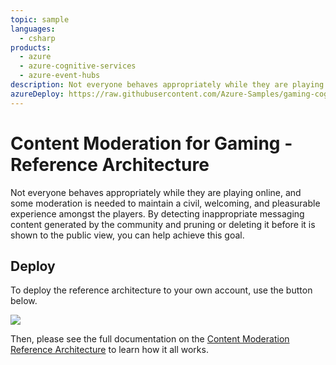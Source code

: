 ```yaml
---
topic: sample
languages:
  - csharp
products:
  - azure
  - azure-cognitive-services
  - azure-event-hubs
description: Not everyone behaves appropriately while they are playing online, and some moderation is needed to maintain a civil, welcoming, and pleasurable experience amongst the players. By detecting inappropriate messaging content generated by the community and pruning or deleting it before it is shown to the public view, you can help achieve this goal.
azureDeploy: https://raw.githubusercontent.com/Azure-Samples/gaming-cognitive-services-content-moderation/master/azuredeploy.json
---
```


# Content Moderation for Gaming - Reference Architecture

Not everyone behaves appropriately while they are playing online, and some moderation is needed to maintain a civil, welcoming, and pleasurable experience amongst the players. By detecting inappropriate messaging content generated by the community and pruning or deleting it before it is shown to the public view, you can help achieve this goal.

## Deploy

To deploy the reference architecture to your own account, use the button below.

<a href="https://portal.azure.com/#create/Microsoft.Template/uri/https%3a%2f%2fraw.githubusercontent.com%2fAzure-Samples%2fgaming-cognitive-services-content-moderation%2fmaster%2fazuredeploy.json" target="_blank"><img src="https://azuredeploy.net/deploybutton.png"/></a>

Then, please see the full documentation on the [Content Moderation Reference Architecture](https://docs.microsoft.com/gaming/azure/reference-architectures/cognitive-content-moderation) to learn how it all works.
